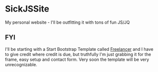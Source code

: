 # SickJSSite
My personal website - I'll be outfitting it with tons of fun JS/JQ

## FYI
I'll be starting with a Start Bootstrap Template called [Freelancer](https://github.com/BlackrockDigital/startbootstrap-freelancer) and I have to give credit where credit is due, but truthfully I'm just grabbing it for the frame, easy setup and contact form. Very soon the template will be very unrecognizable.